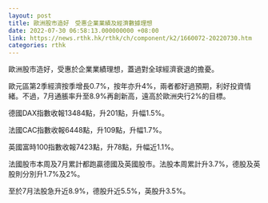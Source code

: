 ```yaml
---
layout: post
title: 歐洲股市造好　受惠企業業績及經濟數據理想
date: 2022-07-30 06:58:13.000000000 +08:00
link: https://news.rthk.hk/rthk/ch/component/k2/1660072-20220730.htm
categories: rthk
---
```


歐洲股市造好，受惠於企業業績理想，蓋過對全球經濟衰退的擔憂。

歐元區第2季經濟按季增長0.7%，按年亦升4%，兩者都好過預期，利好投資情緒。不過，7月通脹率升至8.9%再創新高，遠高於歐洲央行2%的目標。

德國DAX指數收報13484點，升201點，升幅1.5%。

法國CAC指數收報6448點，升109點，升幅1.7%。

英國富時100指數收報7423點，升78點，升幅近1.1%。

法國股市本周及7月累計都跑贏德國及英國股市。法股本周累計升3.7%，德股及英股則分別升1.7%及2%。

至於7月法股急升近8.9%，德股升近5.5%，英股升3.5%。
